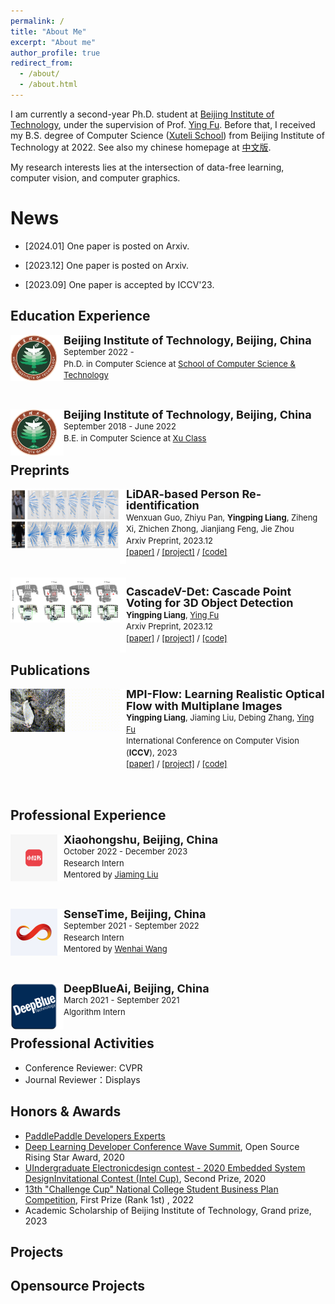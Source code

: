 ```yaml
---
permalink: /
title: "About Me"
excerpt: "About me"
author_profile: true
redirect_from: 
  - /about/
  - /about.html
---
```


I am currently a second-year Ph.D. student at [Beijing Institute of Technology](https://english.bit.edu.cn/), under the supervision of Prof. [Ying Fu](https://ying-fu.github.io/). Before that, I received my B.S. degree of Computer Science ([Xuteli School](https://xuteli.bit.edu.cn/)) from Beijing Institute of Technology at 2022. See also my chinese homepage at [中文版](https://sharpiless.github.io/ch/).

My research interests lies at the intersection of data-free learning, computer vision, and computer graphics.

News
======
- [2024.01] One paper is posted on Arxiv.

- [2023.12] One paper is posted on Arxiv.

- [2023.09] One paper is accepted by ICCV'23.

Education Experience
------
<div>
<img style="float: left; width: 75px" src="../BIT.jpeg">
<img style="float: left" src="../border_row1.png" width="10px">
<p style="line-height:125%">
  <font size="4"><b>Beijing Institute of Technology, Beijing, China</b><br></font> 
  <font size="2">September 2022 -  <br></font> 
  <font size="2">Ph.D. in Computer Science at <a href="https://cs.bit.edu.cn/">School of Computer Science & Technology</a><br></font>
</p>  
</div>

<br>

<div>
<img style="float: left; width: 75px" src="../BIT.jpeg">
<img style="float: left" src="../border_row1.png" width="10px">
<p style="line-height:125%">
  <font size="4"><b>Beijing Institute of Technology, Beijing, China</b><br></font> 
  <font size="2">September 2018 - June 2022<br></font> 
  <font size="2">B.E. in Computer Science at <a href="https://xuteli.bit.edu.cn/">Xu Class</a><br></font>
</p>  
</div>

Preprints
------


<div>
  <img style="float: left" src="images/ReID3D.png" width="175px">
</div>
<div>
  <img style="float: left" src="images/border_row2.png" width="10px">
</div>
<div>
  <p style="line-height:125%">
    <font size="4">
      <b>LiDAR-based Person Re-identification</b>
      <br>
    </font> 
    <font size="2">
      Wenxuan Guo,
      Zhiyu Pan, 
      <b>Yingping Liang</b>, 
      Ziheng Xi,
      Zhichen Zhong,
      Jianjiang Feng,
      Jie Zhou
      <br>
    </font> 
    <font size="2">
      Arxiv Preprint, 2023.12 
      <br>
    </font> 
    <font size="2">
      <a href="https://arxiv.org/abs/2312.03033">[paper]</a> / 
      <a href="https://github.com/GWxuan/ReID3D">[project]</a> /
      <a href="https://github.com/GWxuan/ReID3D">[code]</a>
    </font>
  </p>
</div>

<br>

<div>
  <img style="float: left" src="images/cascadev-det.png" width="175px">
</div>
<div>
  <img style="float: left" src="images/border_row2.png" width="10px">
</div>
<div>
  <p style="line-height:125%">
    <font size="4">
      <b>CascadeV-Det: Cascade Point Voting for 3D Object Detection</b>
      <br>
    </font> 
    <font size="2">
      <b>Yingping Liang</b>, 
      <a href="https://ying-fu.github.io/">Ying Fu</a>
      <br>
    </font> 
    <font size="2">
      Arxiv Preprint, 2023.12 
      <br>
    </font> 
    <font size="2">
      <a href="">[paper]</a> / 
      <a href="https://github.com/Sharpiless/CascadeV-Det">[project]</a> /
      <a href="https://github.com/Sharpiless/CascadeV-Det">[code]</a>
    </font>
  </p>
</div>

Publications
------

<div>
  <img style="float: left" src="images/ICCV-MPI-Flow.gif" width="175px">
</div>
<div>
  <img style="float: left" src="images/border_row2.png" width="10px">
</div>
<div>
  <p style="line-height:125%">
    <font size="4">
      <b>MPI-Flow: Learning Realistic Optical Flow with Multiplane Images</b>
      <br>
    </font> 
    <font size="2">
      <b>Yingping Liang</b>, 
      Jiaming Liu,
      Debing Zhang, 
      <a href="https://ying-fu.github.io/">Ying Fu</a> 
      <br>
    </font> 
    <font size="2">
      International Conference on Computer Vision (<b>ICCV</b>), 2023 
      <br>
    </font> 
    <font size="2">
      <a href="https://arxiv.org/abs/2309.06714">[paper]</a> / 
      <a href="https://sites.google.com/view/mpi-flow">[project]</a> /
      <a href="https://github.com/Sharpiless/MPI-Flow">[code]</a>
    </font>
  </p>
</div>

<br>

Professional Experience
------

<div>
<img style="float: left; width: 75px" src="images/redbook.png">
<img style="float: left" src="border_row1.png" width="10px">
<p style="line-height:125%">
  <font size="4"><b>Xiaohongshu, Beijing, China</b><br></font> 
  <font size="2">October 2022 - December 2023<br></font> 
  <font size="2">Research Intern<br></font>
  <font size="2"> Mentored by <a href="https://scholar.google.com/citations?hl=zh-CN&user=SmL7oMQAAAAJ">Jiaming Liu</a></font>
</p>  
</div>

<br>

<div>
<img style="float: left; width: 75px" src="images/sensetime.png">
<img style="float: left" src="border_row1.png" width="10px">
<p style="line-height:125%">
  <font size="4"><b>SenseTime, Beijing, China</b><br></font> 
  <font size="2">September 2021 - September 2022<br></font> 
  <font size="2">Research Intern<br></font>
  <font size="2"> Mentored by <a href="https://whai362.github.io/">Wenhai Wang</a></font>
</p>  
</div>

<br>

<div>
<img style="float: left; width: 75px" src="images/deepblue.png">
<img style="float: left" src="border_row1.png" width="10px">
<p style="line-height:125%">
  <font size="4"><b>DeepBlueAi, Beijing, China</b><br></font> 
  <font size="2">March 2021 - September 2021<br></font> 
  <font size="2">Algorithm Intern<br></font>
</p>  
</div>

Professional Activities
------
- Conference Reviewer: CVPR
- Journal Reviewer：Displays

Honors & Awards
------
- [PaddlePaddle Developers Experts](https://www.paddlepaddle.org.cn/ppde)
- [Deep Learning Developer Conference Wave Summit](https://www.wavesummit.com.cn/), Open Source Rising Star Award, 2020
- [UIndergraduate Electronicdesign contest - 2020 Embedded System DesignInvitational Contest (Intel Cup)](https://nuedc.sjtu.edu.cn/CN/Default.aspx), Second Prize, 2020
- [13th "Challenge Cup" National College Student Business Plan Competition](https://www.tiaozhanbei.net/), First Prize (Rank 1st) , 2022
- Academic Scholarship of Beijing Institute of Technology, Grand prize, 2023

Projects
------


Opensource Projects
------
